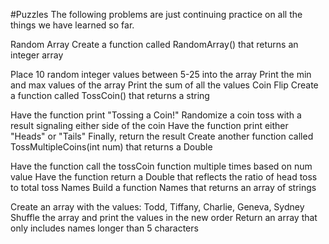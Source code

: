 #Puzzles
The following problems are just continuing practice on all the things we have learned so far.

Random Array
Create a function called RandomArray() that returns an integer array

Place 10 random integer values between 5-25 into the array
Print the min and max values of the array
Print the sum of all the values
Coin Flip
Create a function called TossCoin() that returns a string

Have the function print "Tossing a Coin!"
Randomize a coin toss with a result signaling either side of the coin 
Have the function print either "Heads" or "Tails"
Finally, return the result
Create another function called TossMultipleCoins(int num) that returns a Double

Have the function call the tossCoin function multiple times based on num value
Have the function return a Double that reflects the ratio of head toss to total toss
Names
Build a function Names that returns an array of strings

Create an array with the values: Todd, Tiffany, Charlie, Geneva, Sydney
Shuffle the array and print the values in the new order
Return an array that only includes names longer than 5 characters